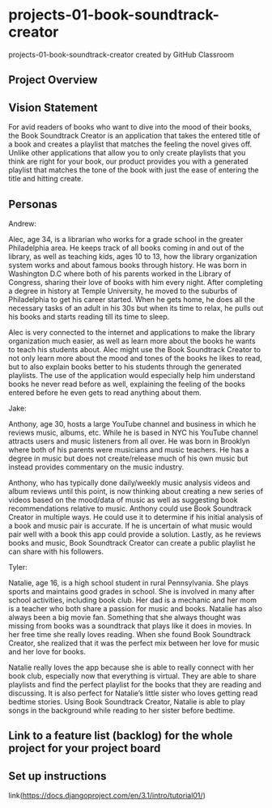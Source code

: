 # projects-01-book-soundtrack-creator
projects-01-book-soundtrack-creator created by GitHub Classroom

## Project Overview

## Vision Statement

For avid readers of books who want to dive into the mood of their books, the Book Soundtrack Creator is an application that takes the entered title of a book and creates a playlist that matches the feeling the novel gives off. Unlike other applications that allow you to only create playlists that you think are right for your book, our product provides you with a generated playlist that matches the tone of the book with just the ease of entering the title and hitting create. 

## Personas

Andrew:

Alec, age 34, is a librarian who works for a grade school in the greater Philadelphia area. He keeps track of all books coming in and out of the library, as well as teaching kids, ages 10 to 13, how the library organization system works and about famous books through history. He was born in Washington D.C where both of his parents worked in the Library of Congress, sharing their love of books with him every night. After completing a degree in history at Temple University, he moved to the suburbs of Philadelphia to get his career started. When he gets home, he does all the necessary tasks of an adult in his 30s but when its time to relax, he pulls out his books and starts reading till its time to sleep.

Alec is very connected to the internet and applications to make the library organization much easier, as well as learn more about the books he wants to teach his students about. Alec might use the Book Soundtrack Creator to not only learn more about the mood and tones of the books he likes to read, but to also explain books better to his students through the generated playlists. The use of the application would especially help him understand books he never read before as well, explaining the feeling of the books entered before he even gets to read anything about them.

Jake:

Anthony, age 30, hosts a large YouTube channel and business in which he reviews music, albums, etc. While he is based in NYC his YouTube channel attracts users and music listeners from all over. He was born in Brooklyn where both of his parents were musicians and music teachers. He has a degree in music but does not create/release much of his own music but instead provides commentary on the music industry.

Anthony, who has typically done daily/weekly music analysis videos and album reviews until this point, is now thinking about creating a new series of videos based on the mood/data of music as well as suggesting book recommendations relative to music. Anthony could use Book Soundtrack Creator in multiple ways. He could use it to determine if his initial analysis of a book and music pair is accurate. If he is uncertain of what music would pair well with a book this app could provide a solution. Lastly, as he reviews books and music, Book Soundtrack Creator can create a public playlist he can share with his followers.

Tyler:

Natalie, age 16, is a high school student in rural Pennsylvania. She plays sports and maintains good grades in school. She is involved in many after school activities, including book club. Her dad is a mechanic and her mom is a teacher who both share a passion for music and books. Natalie has also always been a big movie fan. Something that she always thought was missing from books was a soundtrack that plays like it does in movies. In her free time she really loves reading. When she found Book Soundtrack Creator, she realized that it was the perfect mix between her love for music and her love for books. 

Natalie really loves the app because she is able to really connect with her book club, especially now that everything is virtual. They are able to share playlists and find the perfect playlist for the books that they are reading and discussing. It is also perfect for Natalie’s little sister who loves getting read bedtime stories. Using Book Soundtrack Creator, Natalie is able to play songs in the background while reading to her sister before bedtime. 


## Link to a feature list (backlog) for the whole project for your project board


## Set up instructions

link(https://docs.djangoproject.com/en/3.1/intro/tutorial01/)
